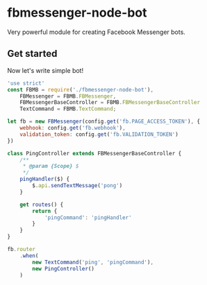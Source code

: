 # fbmessenger-node-bot
Very powerful module for creating Facebook Messenger bots.

## Get started

Now let's write simple bot!

```js
'use strict'
const FBMB = require('./fbmessenger-node-bot'),
    FBMessenger = FBMB.FBMessenger,
    FBMessengerBaseController = FBMB.FBMessengerBaseController
    TextCommand = FBMB.TextCommand;

let fb = new FBMessenger(config.get('fb.PAGE_ACCESS_TOKEN'), { 
    webhook: config.get('fb.webhook'),
    validation_token: config.get('fb.VALIDATION_TOKEN')
})

class PingController extends FBMessengerBaseController {
    /**
     * @param {Scope} $
     */
    pingHandler($) {
        $.api.sendTextMessage('pong')
    }

    get routes() {
        return {
            'pingCommand': 'pingHandler'
        }
    }
}

fb.router
    .when(
        new TextCommand('ping', 'pingCommand'),
        new PingController()
    )
```
